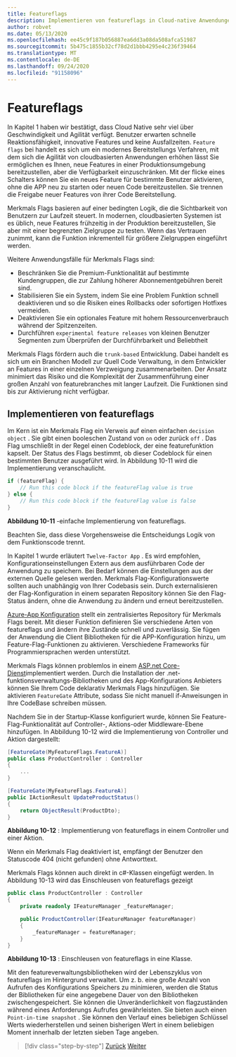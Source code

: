 ```yaml
---
title: Featureflags
description: Implementieren von featureflags in Cloud-native Anwendungen mit Azure-app config
author: robvet
ms.date: 05/13/2020
ms.openlocfilehash: ee45c9f187b056887ea6dd3a08da508afca51987
ms.sourcegitcommit: 5b475c1855b32cf78d2d1bbb4295e4c236f39464
ms.translationtype: MT
ms.contentlocale: de-DE
ms.lasthandoff: 09/24/2020
ms.locfileid: "91158096"
---
```

# <a name="feature-flags"></a>Featureflags

In Kapitel 1 haben wir bestätigt, dass Cloud Native sehr viel über Geschwindigkeit und Agilität verfügt. Benutzer erwarten schnelle Reaktionsfähigkeit, innovative Features und keine Ausfallzeiten. `Feature flags` bei handelt es sich um ein modernes Bereitstellungs Verfahren, mit dem sich die Agilität von cloudbasierten Anwendungen erhöhen lässt Sie ermöglichen es Ihnen, neue Features in einer Produktionsumgebung bereitzustellen, aber die Verfügbarkeit einzuschränken. Mit der flicke eines Schalters können Sie ein neues Feature für bestimmte Benutzer aktivieren, ohne die APP neu zu starten oder neuen Code bereitzustellen. Sie trennen die Freigabe neuer Features von ihrer Code Bereitstellung.

Merkmals Flags basieren auf einer bedingten Logik, die die Sichtbarkeit von Benutzern zur Laufzeit steuert. In modernen, cloudbasierten Systemen ist es üblich, neue Features frühzeitig in der Produktion bereitzustellen, Sie aber mit einer begrenzten Zielgruppe zu testen. Wenn das Vertrauen zunimmt, kann die Funktion inkrementell für größere Zielgruppen eingeführt werden.

Weitere Anwendungsfälle für Merkmals Flags sind:

- Beschränken Sie die Premium-Funktionalität auf bestimmte Kundengruppen, die zur Zahlung höherer Abonnementgebühren bereit sind.
- Stabilisieren Sie ein System, indem Sie eine Problem Funktion schnell deaktivieren und so die Risiken eines Rollbacks oder sofortigen Hotfixes vermeiden.
- Deaktivieren Sie ein optionales Feature mit hohem Ressourcenverbrauch während der Spitzenzeiten.
- Durchführen `experimental feature releases` von kleinen Benutzer Segmenten zum Überprüfen der Durchführbarkeit und Beliebtheit

Merkmals Flags fördern auch die `trunk-based` Entwicklung. Dabei handelt es sich um ein Branchen Modell zur Quell Code Verwaltung, in dem Entwickler an Features in einer einzelnen Verzweigung zusammenarbeiten. Der Ansatz minimiert das Risiko und die Komplexität der Zusammenführung einer großen Anzahl von featurebranches mit langer Laufzeit. Die Funktionen sind bis zur Aktivierung nicht verfügbar.

## <a name="implementing-feature-flags"></a>Implementieren von featureflags

Im Kern ist ein Merkmals Flag ein Verweis auf einen einfachen `decision object` . Sie gibt einen booleschen Zustand von `on` oder zurück `off` . Das Flag umschließt in der Regel einen Codeblock, der eine featurefunktion kapselt. Der Status des Flags bestimmt, ob dieser Codeblock für einen bestimmten Benutzer ausgeführt wird. In Abbildung 10-11 wird die Implementierung veranschaulicht.

```csharp
if (featureFlag) {
    // Run this code block if the featureFlag value is true
} else {
    // Run this code block if the featureFlag value is false
}
```

**Abbildung 10-11** -einfache Implementierung von featureflags.

Beachten Sie, dass diese Vorgehensweise die Entscheidungs Logik von dem Funktionscode trennt.

In Kapitel 1 wurde erläutert `Twelve-Factor App` . Es wird empfohlen, Konfigurationseinstellungen Extern aus dem ausführbaren Code der Anwendung zu speichern. Bei Bedarf können die Einstellungen aus der externen Quelle gelesen werden. Merkmals Flag-Konfigurationswerte sollten auch unabhängig von Ihrer Codebasis sein. Durch externalisieren der Flag-Konfiguration in einem separaten Repository können Sie den Flag-Status ändern, ohne die Anwendung zu ändern und erneut bereitzustellen.

[Azure-App Konfiguration](/azure/azure-app-configuration/overview) stellt ein zentralisiertes Repository für Merkmals Flags bereit. Mit dieser Funktion definieren Sie verschiedene Arten von featureflags und ändern ihre Zustände schnell und zuverlässig. Sie fügen der Anwendung die Client Bibliotheken für die APP-Konfiguration hinzu, um Feature-Flag-Funktionen zu aktivieren. Verschiedene Frameworks für Programmiersprachen werden unterstützt.

Merkmals Flags können problemlos in einem [ASP.net Core-Dienst](/azure/azure-app-configuration/use-feature-flags-dotnet-core)implementiert werden. Durch die Installation der .net-funktionsverwaltungs-Bibliotheken und des App-Konfigurations Anbieters können Sie Ihrem Code deklarativ Merkmals Flags hinzufügen. Sie aktivieren `FeatureGate` Attribute, sodass Sie nicht manuell if-Anweisungen in Ihre CodeBase schreiben müssen.

Nachdem Sie in der Startup-Klasse konfiguriert wurde, können Sie Feature-Flag-Funktionalität auf Controller-, Aktions-oder Middleware-Ebene hinzufügen. In Abbildung 10-12 wird die Implementierung von Controller und Aktion dargestellt:

```csharp
[FeatureGate(MyFeatureFlags.FeatureA)]
public class ProductController : Controller
{
    ...
}
```

```csharp
[FeatureGate(MyFeatureFlags.FeatureA)]
public IActionResult UpdateProductStatus()
{
    return ObjectResult(ProductDto);
}
```

**Abbildung 10-12** : Implementierung von featureflags in einem Controller und einer Aktion.

Wenn ein Merkmals Flag deaktiviert ist, empfängt der Benutzer den Statuscode 404 (nicht gefunden) ohne Antworttext.

Merkmals Flags können auch direkt in c#-Klassen eingefügt werden. In Abbildung 10-13 wird das Einschleusen von featureflags gezeigt

```csharp
public class ProductController : Controller
{
    private readonly IFeatureManager _featureManager;

    public ProductController(IFeatureManager featureManager)
    {
        _featureManager = featureManager;
    }
}
```

**Abbildung 10-13** : Einschleusen von featureflags in eine Klasse.

Mit den featureverwaltungsbibliotheken wird der Lebenszyklus von featureflags im Hintergrund verwaltet. Um z. b. eine große Anzahl von Aufrufen des Konfigurations Speichers zu minimieren, werden die Status der Bibliotheken für eine angegebene Dauer von den Bibliotheken zwischengespeichert. Sie können die Unveränderlichkeit von flagzuständen während eines Anforderungs Aufrufes gewährleisten. Sie bieten auch einen `Point-in-time snapshot` . Sie können den Verlauf eines beliebigen Schlüssel Werts wiederherstellen und seinen bisherigen Wert in einem beliebigen Moment innerhalb der letzten sieben Tage angeben.

>[!div class="step-by-step"]
>[Zurück](devops.md)
>[Weiter](infrastructure-as-code.md)

